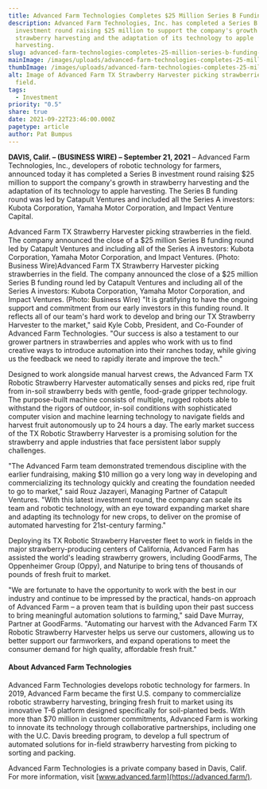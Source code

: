 ```yaml
---
title: Advanced Farm Technologies Completes $25 Million Series B Funding Round
description: Advanced Farm Technologies, Inc. has completed a Series B
  investment round raising $25 million to support the company's growth in
  strawberry harvesting and the adaptation of its technology to apple
  harvesting.
slug: advanced-farm-technologies-completes-25-million-series-b-funding-round
mainImage: /images/uploads/advanced-farm-technologies-completes-25-million-series-b-funding-round-featured.jpg
thumbImage: /images/uploads/advanced-farm-technologies-completes-25-million-series-b-funding-round-thumb.jpg
alt: Image of Advanced Farm TX Strawberry Harvester picking strawberries in the
  field.
tags:
  - Investment
priority: "0.5"
share: true
date: 2021-09-22T23:46:00.000Z
pagetype: article
author: Pat Bumpus
---
```

**DAVIS, Calif. – (BUSINESS WIRE) – September 21, 2021** – Advanced Farm Technologies, Inc., developers of robotic technology for farmers, announced today it has completed a Series B investment round raising $25 million to support the company's growth in strawberry harvesting and the adaptation of its technology to apple harvesting. The Series B funding round was led by Catapult Ventures and included all the Series A investors: Kubota Corporation, Yamaha Motor Corporation, and Impact Venture Capital.

Advanced Farm TX Strawberry Harvester picking strawberries in the field. The company announced the close of a $25 million Series B funding round led by Catapult Ventures and including all of the Series A investors: Kubota Corporation, Yamaha Motor Corporation, and Impact Ventures. (Photo: Business Wire)Advanced Farm TX Strawberry Harvester picking strawberries in the field. The company announced the close of a $25 million Series B funding round led by Catapult Ventures and including all of the Series A investors: Kubota Corporation, Yamaha Motor Corporation, and Impact Ventures. (Photo: Business Wire)
"It is gratifying to have the ongoing support and commitment from our early investors in this funding round. It reflects all of our team's hard work to develop and bring our TX Strawberry Harvester to the market," said Kyle Cobb, President, and Co-Founder of Advanced Farm Technologies. "Our success is also a testament to our grower partners in strawberries and apples who work with us to find creative ways to introduce automation into their ranches today, while giving us the feedback we need to rapidly iterate and improve the tech."

Designed to work alongside manual harvest crews, the Advanced Farm TX Robotic Strawberry Harvester automatically senses and picks red, ripe fruit from in-soil strawberry beds with gentle, food-grade gripper technology. The purpose-built machine consists of multiple, rugged robots able to withstand the rigors of outdoor, in-soil conditions with sophisticated computer vision and machine learning technology to navigate fields and harvest fruit autonomously up to 24 hours a day. The early market success of the TX Robotic Strawberry Harvester is a promising solution for the strawberry and apple industries that face persistent labor supply challenges.

"The Advanced Farm team demonstrated tremendous discipline with the earlier fundraising, making $10 million go a very long way in developing and commercializing its technology quickly and creating the foundation needed to go to market," said Rouz Jazayeri, Managing Partner of Catapult Ventures. "With this latest investment round, the company can scale its team and robotic technology, with an eye toward expanding market share and adapting its technology for new crops, to deliver on the promise of automated harvesting for 21st-century farming."

Deploying its TX Robotic Strawberry Harvester fleet to work in fields in the major strawberry-producing centers of California, Advanced Farm has assisted the world's leading strawberry growers, including GoodFarms, The Oppenheimer Group (Oppy), and Naturipe to bring tens of thousands of pounds of fresh fruit to market.

"We are fortunate to have the opportunity to work with the best in our industry and continue to be impressed by the practical, hands-on approach of Advanced Farm – a proven team that is building upon their past success to bring meaningful automation solutions to farming," said Dave Murray, Partner at GoodFarms. "Automating our harvest with the Advanced Farm TX Robotic Strawberry Harvester helps us serve our customers, allowing us to better support our farmworkers, and expand operations to meet the consumer demand for high quality, affordable fresh fruit."

#### About Advanced Farm Technologies

Advanced Farm Technologies develops robotic technology for farmers. In 2019, Advanced Farm became the first U.S. company to commercialize robotic strawberry harvesting, bringing fresh fruit to market using its innovative T-6 platform designed specifically for soil-planted beds. With more than $70 million in customer commitments, Advanced Farm is working to innovate its technology through collaborative partnerships, including one with the U.C. Davis breeding program, to develop a full spectrum of automated solutions for in-field strawberry harvesting from picking to sorting and packing.

Advanced Farm Technologies is a private company based in Davis, Calif. For more information, visit [www.advanced.farm](https://advanced.farm/).
